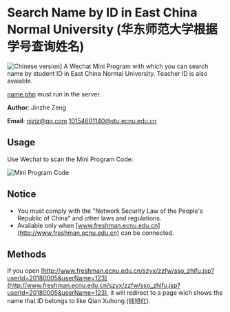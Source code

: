 # Search Name by ID in East China Normal University (华东师范大学根据学号查询姓名)
![Chinese version](https://jaywcjlove.github.io/sb/lang/chinese.svg)]
A Wechat Mini Program with which you can search name by student ID in East China Normal University. Teacher ID is also avaiable.

[name.php](https://github.com/njzjz/search-name-by-id-web/blob/master/name.php) must run in the server.

**Author**: Jinzhe Zeng

**Email**: njzjz@qq.com 10154601140@stu.ecnu.edu.cn

## Usage
Use Wechat to scan the Mini Program Code:

![Mini Program Code](https://i.loli.net/2018/07/07/5b3f98074cc1a.jpg)

## Notice
* You must comply with the "Network Security Law of the People's Republic of China" and other laws and regulations.
* Available only when [www.freshman.ecnu.edu.cn](http://www.freshman.ecnu.edu.cn) can be connected.

## Methods
If you open [http://www.freshman.ecnu.edu.cn/szyx/zzfw/sso_zhifu.jsp?userId=20180005&userName=123](http://www.freshman.ecnu.edu.cn/szyx/zzfw/sso_zhifu.jsp?userId=20180005&userName=123), it will redirect to a page wich shows the name that ID belongs to like Qian Xuhong (钱旭红). 